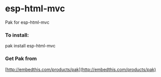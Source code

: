 esp-html-mvc
===

Pak for esp-html-mvc

### To install:

pak install esp-html-mvc

### Get Pak from

[http://embedthis.com/products/pak](http://embedthis.com/products/pak)
